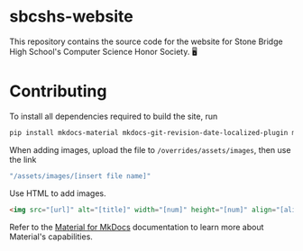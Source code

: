 <!-- @format -->

# sbcshs-website

This repository contains the source code for the website for Stone Bridge High School's Computer Science Honor Society.
:desktop_computer:

# Contributing

To install all dependencies required to build the site, run

```sh
pip install mkdocs-material mkdocs-git-revision-date-localized-plugin mkdocs-glightbox pillow cairosvg
```

When adding images, upload the file to `/overrides/assets/images`, then use the link

```sh
"/assets/images/[insert file name]"
```

Use HTML to add images.

<!-- prettier-ignore -->
```html
<img src="[url]" alt="[title]" width="[num]" height="[num]" align="[alignment]" loading="eager"/>
```

Refer to the [Material for MkDocs](https://squidfunk.github.io/mkdocs-material/) documentation to learn more about Material's capabilities.
